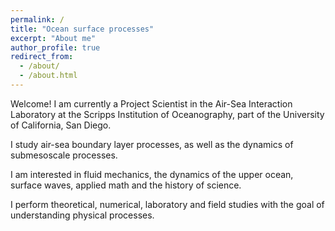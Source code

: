 ```yaml
---
permalink: /
title: "Ocean surface processes"
excerpt: "About me"
author_profile: true
redirect_from: 
  - /about/
  - /about.html
---
```


Welcome! I am currently a Project Scientist in the Air-Sea Interaction Laboratory at the Scripps Institution of Oceanography, part of the University of California, San Diego.

I study air-sea boundary layer processes, as well as the dynamics of submesoscale processes.

I am interested in fluid mechanics, the dynamics of the upper ocean, surface waves, applied math and the history of science.

I perform theoretical, numerical, laboratory and field studies with the goal of understanding physical processes.

